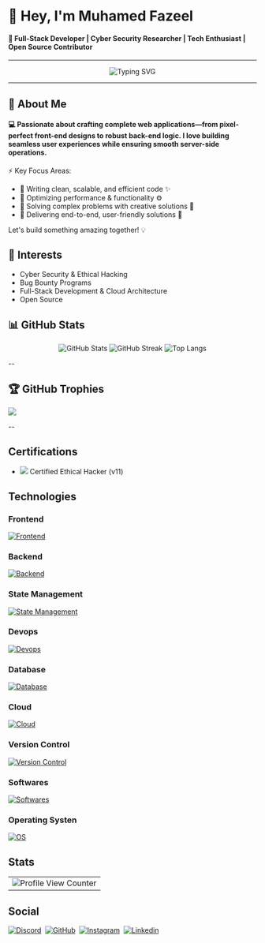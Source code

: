 # 👋 Hey, I'm Muhamed Fazeel

#### 🚀 Full-Stack Developer | Cyber Security Researcher | Tech Enthusiast | Open Source Contributor

---

<div align="center">
  <img src="https://readme-typing-svg.demolab.com?font=Fira+Code&duration=2500&pause=700&color=00BFFF&center=true&vCenter=true&width=435&lines=Engineer+at+QBurst;Cyber+Security+Researcher;Cloud+%26+Full-Stack+Developer;CEH+v11+Certified;Always+Learning+%F0%9F%92%BB" alt="Typing SVG" />
</div>

---

## 🧐 About Me

#### 💻 Passionate about crafting complete web applications—from pixel-perfect front-end designs to robust back-end logic. I love building seamless user experiences while ensuring smooth server-side operations.

⚡ Key Focus Areas:
- 🔹 Writing clean, scalable, and efficient code ✨
- 🔹 Optimizing performance & functionality ⚙️
- 🔹 Solving complex problems with creative solutions 🧩
- 🔹 Delivering end-to-end, user-friendly solutions 🚀

Let's build something amazing together! 💡

## 🌱 Interests

- Cyber Security & Ethical Hacking
- Bug Bounty Programs
- Full-Stack Development & Cloud Architecture
- Open Source

## 📊 GitHub Stats

<p align="center">
  <img src="https://github-readme-stats.vercel.app/api?username=muhamedfazeel&show_icons=true&theme=tokyonight" alt="GitHub Stats" />
  <img src="https://github-readme-streak-stats.herokuapp.com/?user=muhamedfazeel&theme=tokyonight" alt="GitHub Streak" />
  <img src="https://github-readme-stats.vercel.app/api/top-langs/?username=muhamedfazeel&layout=compact&theme=tokyonight" alt="Top Langs" />
</p>

--

## 🏆 GitHub Trophies
![](https://github-profile-trophy.vercel.app/?username=muhamedfazeel&theme=discord&no-frame=false&no-bg=true&margin-w=4)

--

## Certifications

- <img src="https://img.shields.io/badge/CEH%20v11-Ethical%20Hacker-red?style=flat-square&logo=hackerrank&logoColor=white"/> Certified Ethical Hacker (v11)

## Technologies

### Frontend

[![Frontend](https://skillicons.dev/icons?i=js,ts,py,html,css,scss,tailwind,react,vite,md)](https://github.com/muhamedfazeel)

### Backend

[![Backend](https://skillicons.dev/icons?i=nodejs,nestjs,express,python,bash,discordjs)](https://github.com/muhamedfazeel)

### State Management

[![State Management](https://skillicons.dev/icons?i=react,redux)](https://github.com/muhamedfazeel)

### Devops

[![Devops](https://skillicons.dev/icons?i=docker,githubactions)](https://github.com/muhamedfazeel)

### Database

[![Database](https://skillicons.dev/icons?i=postgres,mysql,sqlite,mongo)](https://github.com/muhamedfazeel)

### Cloud

[![Cloud](https://skillicons.dev/icons?i=azure,aws,vercel,cloudflare,netlify)](https://github.com/muhamedfazeel)

### Version Control

[![Version Control](https://skillicons.dev/icons?i=git,github,gitlab)](https://github.com/muhamedfazeel)

### Softwares

[![Softwares](https://skillicons.dev/icons?i=vscode,ps,postman,figma)](https://github.com/muhamedfazeel)

### Operating Systen

[![OS](https://skillicons.dev/icons?i=windows,ubuntu,kali)](https://github.com/muhamedfazeel)

## Stats

<table>
  <tr>
    <td>
      <img src="https://komarev.com/ghpvc/?username=muhamedfazeel&style=for-the-badge&color=ff6600" alt="Profile View Counter">
    </td>
  </tr>
</table>

## Social

[![Discord](https://skillicons.dev/icons?i=discord)](https://discord.gg/qtZxZAAGgm)‎‎ ‎ 
[![GitHub](https://skillicons.dev/icons?i=github)](https://github.com/muhamedfazeel)‎ ‎ 
[![Instagram](https://skillicons.dev/icons?i=instagram)](https://www.instagram.com/gr00t.h3r3)‎ ‎ 
[![Linkedin](https://skillicons.dev/icons?i=linkedin)](https://www.linkedin.com/in/muhamedfazeel)‎
